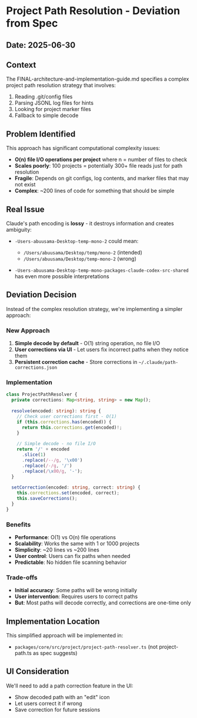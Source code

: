 # Project Path Resolution - Deviation from Spec

## Date: 2025-06-30

## Context
The FINAL-architecture-and-implementation-guide.md specifies a complex project path resolution strategy that involves:
1. Reading .git/config files
2. Parsing JSONL log files for hints
3. Looking for project marker files
4. Fallback to simple decode

## Problem Identified
This approach has significant computational complexity issues:
- **O(n) file I/O operations per project** where n = number of files to check
- **Scales poorly**: 100 projects = potentially 300+ file reads just for path resolution
- **Fragile**: Depends on git configs, log contents, and marker files that may not exist
- **Complex**: ~200 lines of code for something that should be simple

## Real Issue
Claude's path encoding is **lossy** - it destroys information and creates ambiguity:
- `-Users-abuusama-Desktop-temp-mono-2` could mean:
  - `/Users/abuusama/Desktop/temp/mono-2` (intended)
  - `/Users/abuusama/Desktop/temp-mono-2` (wrong)
  
- `-Users-abuusama-Desktop-temp-mono-packages-claude-codex-src-shared` has even more possible interpretations

## Deviation Decision
Instead of the complex resolution strategy, we're implementing a simpler approach:

### New Approach
1. **Simple decode by default** - O(1) string operation, no file I/O
2. **User corrections via UI** - Let users fix incorrect paths when they notice them
3. **Persistent correction cache** - Store corrections in `~/.claude/path-corrections.json`

### Implementation
```typescript
class ProjectPathResolver {
  private corrections: Map<string, string> = new Map();
  
  resolve(encoded: string): string {
    // Check user corrections first - O(1)
    if (this.corrections.has(encoded)) {
      return this.corrections.get(encoded)!;
    }
    
    // Simple decode - no file I/O
    return '/' + encoded
      .slice(1)
      .replace(/--/g, '\x00')
      .replace(/-/g, '/')
      .replace(/\x00/g, '-');
  }
  
  setCorrection(encoded: string, correct: string) {
    this.corrections.set(encoded, correct);
    this.saveCorrections();
  }
}
```

### Benefits
- **Performance**: O(1) vs O(n) file operations
- **Scalability**: Works the same with 1 or 1000 projects
- **Simplicity**: ~20 lines vs ~200 lines
- **User control**: Users can fix paths when needed
- **Predictable**: No hidden file scanning behavior

### Trade-offs
- **Initial accuracy**: Some paths will be wrong initially
- **User intervention**: Requires users to correct paths
- **But**: Most paths will decode correctly, and corrections are one-time only

## Implementation Location
This simplified approach will be implemented in:
- `packages/core/src/project/project-path-resolver.ts` (not project-path.ts as spec suggests)

## UI Consideration
We'll need to add a path correction feature in the UI:
- Show decoded path with an "edit" icon
- Let users correct it if wrong
- Save correction for future sessions